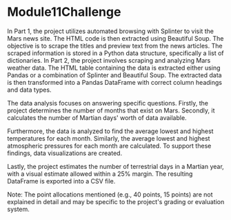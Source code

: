 # Module11Challenge
In Part 1, the project utilizes automated browsing with Splinter to visit the Mars news site. 
The HTML code is then extracted using Beautiful Soup. 
The objective is to scrape the titles and preview text from the news articles.
The scraped information is stored in a Python data structure, specifically a list of dictionaries.
In Part 2, the project involves scraping and analyzing Mars weather data. The HTML table containing the data is extracted either using Pandas or a combination of Splinter and Beautiful Soup. The extracted data is then transformed into a Pandas DataFrame with correct column headings and data types.

The data analysis focuses on answering specific questions. Firstly, the project determines the number of months that exist on Mars. Secondly, it calculates the number of Martian days' worth of data available.

Furthermore, the data is analyzed to find the average lowest and highest temperatures for each month. Similarly, the average lowest and highest atmospheric pressures for each month are calculated. To support these findings, data visualizations are created.

Lastly, the project estimates the number of terrestrial days in a Martian year, with a visual estimate allowed within a 25% margin. The resulting DataFrame is exported into a CSV file.

Note: The point allocations mentioned (e.g., 40 points, 15 points) are not explained in detail and may be specific to the project's grading or evaluation system.
